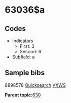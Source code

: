 # 63036$a

## Codes

-   Indicators
    -   First: 3
    -   Second: 6
-   Subfield: a

## Sample bibs

8898578 [Quicksearch](https://search.library.yale.edu/catalog/8898578) [VXWS](http://prodorbis.library.yale.edu:7014/vxws/GetHoldingsService?bibId=8898578)

**Parent topic:**[630](../../tags/630/630.md)

